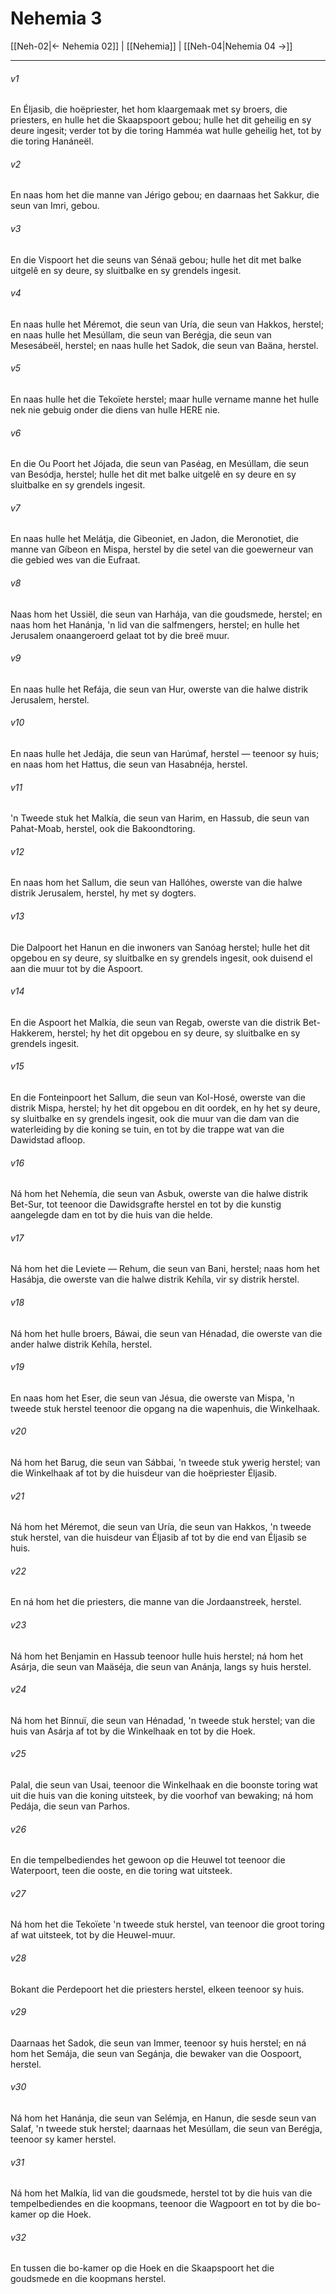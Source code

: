 # Nehemia 3

[[Neh-02|← Nehemia 02]] | [[Nehemia]] | [[Neh-04|Nehemia 04 →]]
***

###### v1
En Éljasib, die hoëpriester, het hom klaargemaak met sy broers, die priesters, en hulle het die Skaapspoort gebou; hulle het dit geheilig en sy deure ingesit; verder tot by die toring Hamméa wat hulle geheilig het, tot by die toring Hanáneël. 
###### v2
En naas hom het die manne van Jérigo gebou; en daarnaas het Sakkur, die seun van Imri, gebou. 
###### v3
En die Vispoort het die seuns van Sénaä gebou; hulle het dit met balke uitgelê en sy deure, sy sluitbalke en sy grendels ingesit. 
###### v4
En naas hulle het Méremot, die seun van Uría, die seun van Hakkos, herstel; en naas hulle het Mesúllam, die seun van Berégja, die seun van Mesesábeël, herstel; en naas hulle het Sadok, die seun van Baäna, herstel. 
###### v5
En naas hulle het die Tekoïete herstel; maar hulle vername manne het hulle nek nie gebuig onder die diens van hulle HERE nie. 
###### v6
En die Ou Poort het Jójada, die seun van Paséag, en Mesúllam, die seun van Besódja, herstel; hulle het dit met balke uitgelê en sy deure en sy sluitbalke en sy grendels ingesit. 
###### v7
En naas hulle het Melátja, die Gibeoniet, en Jadon, die Meronotiet, die manne van Gíbeon en Mispa, herstel by die setel van die goewerneur van die gebied wes van die Eufraat. 
###### v8
Naas hom het Ussiël, die seun van Harhája, van die goudsmede, herstel; en naas hom het Hanánja, 'n lid van die salfmengers, herstel; en hulle het Jerusalem onaangeroerd gelaat tot by die breë muur. 
###### v9
En naas hulle het Refája, die seun van Hur, owerste van die halwe distrik Jerusalem, herstel. 
###### v10
En naas hulle het Jedája, die seun van Harúmaf, herstel — teenoor sy huis; en naas hom het Hattus, die seun van Hasabnéja, herstel. 
###### v11
'n Tweede stuk het Malkía, die seun van Harim, en Hassub, die seun van Pahat-Moab, herstel, ook die Bakoondtoring. 
###### v12
En naas hom het Sallum, die seun van Hallóhes, owerste van die halwe distrik Jerusalem, herstel, hy met sy dogters. 
###### v13
Die Dalpoort het Hanun en die inwoners van Sanóag herstel; hulle het dit opgebou en sy deure, sy sluitbalke en sy grendels ingesit, ook duisend el aan die muur tot by die Aspoort. 
###### v14
En die Aspoort het Malkía, die seun van Regab, owerste van die distrik Bet-Hakkerem, herstel; hy het dit opgebou en sy deure, sy sluitbalke en sy grendels ingesit. 
###### v15
En die Fonteinpoort het Sallum, die seun van Kol-Hosé, owerste van die distrik Mispa, herstel; hy het dit opgebou en dit oordek, en hy het sy deure, sy sluitbalke en sy grendels ingesit, ook die muur van die dam van die waterleiding by die koning se tuin, en tot by die trappe wat van die Dawidstad afloop. 
###### v16
Ná hom het Nehemía, die seun van Asbuk, owerste van die halwe distrik Bet-Sur, tot teenoor die Dawidsgrafte herstel en tot by die kunstig aangelegde dam en tot by die huis van die helde. 
###### v17
Ná hom het die Leviete — Rehum, die seun van Bani, herstel; naas hom het Hasábja, die owerste van die halwe distrik Kehíla, vir sy distrik herstel. 
###### v18
Ná hom het hulle broers, Báwai, die seun van Hénadad, die owerste van die ander halwe distrik Kehíla, herstel. 
###### v19
En naas hom het Eser, die seun van Jésua, die owerste van Mispa, 'n tweede stuk herstel teenoor die opgang na die wapenhuis, die Winkelhaak. 
###### v20
Ná hom het Barug, die seun van Sábbai, 'n tweede stuk ywerig herstel; van die Winkelhaak af tot by die huisdeur van die hoëpriester Éljasib. 
###### v21
Ná hom het Méremot, die seun van Uría, die seun van Hakkos, 'n tweede stuk herstel, van die huisdeur van Éljasib af tot by die end van Éljasib se huis. 
###### v22
En ná hom het die priesters, die manne van die Jordaanstreek, herstel. 
###### v23
Ná hom het Benjamin en Hassub teenoor hulle huis herstel; ná hom het Asárja, die seun van Maäséja, die seun van Anánja, langs sy huis herstel. 
###### v24
Ná hom het Bínnuï, die seun van Hénadad, 'n tweede stuk herstel; van die huis van Asárja af tot by die Winkelhaak en tot by die Hoek. 
###### v25
Palal, die seun van Usai, teenoor die Winkelhaak en die boonste toring wat uit die huis van die koning uitsteek, by die voorhof van bewaking; ná hom Pedája, die seun van Parhos. 
###### v26
En die tempelbediendes het gewoon op die Heuwel tot teenoor die Waterpoort, teen die ooste, en die toring wat uitsteek. 
###### v27
Ná hom het die Tekoïete 'n tweede stuk herstel, van teenoor die groot toring af wat uitsteek, tot by die Heuwel-muur. 
###### v28
Bokant die Perdepoort het die priesters herstel, elkeen teenoor sy huis. 
###### v29
Daarnaas het Sadok, die seun van Immer, teenoor sy huis herstel; en ná hom het Semája, die seun van Segánja, die bewaker van die Oospoort, herstel. 
###### v30
Ná hom het Hanánja, die seun van Selémja, en Hanun, die sesde seun van Salaf, 'n tweede stuk herstel; daarnaas het Mesúllam, die seun van Berégja, teenoor sy kamer herstel. 
###### v31
Ná hom het Malkía, lid van die goudsmede, herstel tot by die huis van die tempelbediendes en die koopmans, teenoor die Wagpoort en tot by die bo-kamer op die Hoek. 
###### v32
En tussen die bo-kamer op die Hoek en die Skaapspoort het die goudsmede en die koopmans herstel. 
